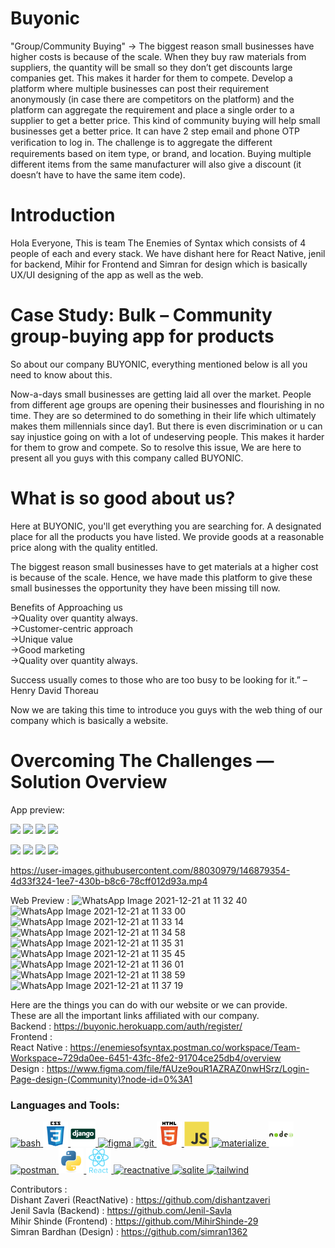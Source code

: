 # Buyonic

"Group/Community Buying"  -> The biggest reason small businesses have higher costs is because of the scale. When they buy raw materials from suppliers, the quantity will be small so they don’t get discounts large companies get. This makes it harder for them to compete. Develop a platform where multiple businesses can post their requirement anonymously (in case there are competitors on the platform) and the platform can aggregate the requirement and place a single order to a supplier to get a better price. This kind of community buying will help small businesses get a better price. It can have 2 step email and phone OTP veriﬁcation to log in. The challenge is to aggregate the different requirements based on item type, or brand, and location. Buying multiple different items from the same manufacturer will also give a discount (it doesn’t have to have the same item code).

# Introduction

Hola Everyone, This is team The Enemies of Syntax which consists of 4 people of each and every stack. We have dishant here for React Native, jenil for backend, Mihir for Frontend and Simran for design which is basically UX/UI designing of the app as well as the web.

# Case Study: Bulk – Community group-buying app for products

So about our company BUYONIC, everything mentioned below is all you need to know about this.

Now-a-days small businesses are getting laid all over the market. People from different age groups are opening their businesses and flourishing in no time. They are so determined to do something in their life which ultimately makes them millennials since day1. But there is even discrimination or u can say injustice going on with a lot of undeserving people. This makes it harder for them to grow and compete. So to resolve this issue, We are here to present all you guys with this company called BUYONIC. 

# What is so good about us?

Here at BUYONIC, you'll get everything you are searching for. A designated place for all the products you have listed. We provide goods at a reasonable price along with the quality entitled. 
 
The biggest reason small businesses have to get materials at a higher cost is because of the scale. Hence, we have made this platform to give these small businesses the opportunity they have been missing till now.

Benefits of Approaching us
<br /> ->Quality over quantity always.
<br /> ->Customer-centric approach
<br /> ->Unique value
<br /> ->Good marketing
<br /> ->Quality over quantity always.

Success usually comes to those who are too busy to be looking for it.” – Henry David Thoreau

Now we are taking this time to introduce you guys with the web thing of our company which is basically a website.

# Overcoming The Challenges — Solution Overview
App preview:

<p float="left">
  <img src="https://user-images.githubusercontent.com/88030979/146878223-6afddafc-f093-42b2-b908-42d656ca586d.jpeg" width="100" />
  <img src="https://user-images.githubusercontent.com/88030979/146878265-5a3190b5-114f-4848-a4e3-da8693666454.jpeg" width="100" />
 <img src="https://user-images.githubusercontent.com/88030979/146878480-7b2abeb3-c6b4-45aa-86c1-7b1b777fb03d.jpeg" width="100" />
 <img src="https://user-images.githubusercontent.com/88030979/146878553-c4aae2ea-3e0f-4c16-b179-09ac1146d86d.jpeg" width="100" />
</p>


<p float="left">
 <img src="https://user-images.githubusercontent.com/88030979/146878562-7cd83955-24fc-4fc6-b4cd-3543909c186d.jpeg" width="100" />
 <img src="https://user-images.githubusercontent.com/88030979/146878620-1cc1c6eb-54f8-4e57-8dc0-9df2b03ca5aa.jpeg" width="100" />
 <img src="https://user-images.githubusercontent.com/88030979/146878634-7eb6a484-ebf4-4198-8061-01005c89174f.jpeg" width="100" />
 <img src="https://user-images.githubusercontent.com/88030979/146878648-78d31498-7458-48ce-aee3-c744cc903190.jpeg" width="100" />
</p>


https://user-images.githubusercontent.com/88030979/146879354-4d33f324-1ee7-430b-b8c6-78cff012d93a.mp4

Web Preview :
![WhatsApp Image 2021-12-21 at 11 32 40](https://user-images.githubusercontent.com/88030979/146879904-0cd1c3de-5bf9-4f03-a0a5-d846c9b2a2bc.jpeg)
![WhatsApp Image 2021-12-21 at 11 33 00](https://user-images.githubusercontent.com/88030979/146879943-c49a5736-212d-4ddc-bbb1-0cc76dd09771.jpeg)
![WhatsApp Image 2021-12-21 at 11 33 14](https://user-images.githubusercontent.com/88030979/146879970-48091b84-1513-4360-bbe7-bc18e2bb5129.jpeg)
![WhatsApp Image 2021-12-21 at 11 34 58](https://user-images.githubusercontent.com/88030979/146880037-1fcd6b0f-51bf-4c80-89d8-7806c0c543d0.jpeg)
![WhatsApp Image 2021-12-21 at 11 35 31](https://user-images.githubusercontent.com/88030979/146880077-dabf4f18-58c3-4ecf-ad8a-69cbd4906b06.jpeg)
![WhatsApp Image 2021-12-21 at 11 35 45](https://user-images.githubusercontent.com/88030979/146880087-efb3fa28-b4b5-474a-8207-b3a505df683a.jpeg)
![WhatsApp Image 2021-12-21 at 11 36 01](https://user-images.githubusercontent.com/88030979/146880107-d9abf631-cdfe-410f-a4b7-86f8995ef3ae.jpeg)
![WhatsApp Image 2021-12-21 at 11 38 59](https://user-images.githubusercontent.com/88030979/146880934-bdc4cc6b-3fcc-4910-9471-8b74dd575a04.jpeg)
![WhatsApp Image 2021-12-21 at 11 37 19](https://user-images.githubusercontent.com/88030979/146880920-bb745543-b4c1-4566-8714-72b00cc336fc.jpeg)

Here are the things you can do with our website or we can provide.
<br /> These are all the important links affiliated with our company.
<br /> Backend : https://buyonic.herokuapp.com/auth/register/
<br /> Frontend : 
<br /> React Native : https://enemiesofsyntax.postman.co/workspace/Team-Workspace~729da0ee-6451-43fc-8fe2-91704ce25db4/overview
<br /> Design : https://www.figma.com/file/fAUze9ouR1AZRAZ0nwHSrz/Login-Page-design-(Community)?node-id=0%3A1

<p align="left">
</p>

<h3 align="left">Languages and Tools:</h3>
<p align="left"> <a href="https://www.gnu.org/software/bash/" target="_blank" rel="noreferrer"> <img src="https://www.vectorlogo.zone/logos/gnu_bash/gnu_bash-icon.svg" alt="bash" width="40" height="40"/> </a> <a href="https://www.w3schools.com/css/" target="_blank" rel="noreferrer"> <img src="https://raw.githubusercontent.com/devicons/devicon/master/icons/css3/css3-original-wordmark.svg" alt="css3" width="40" height="40"/> </a> <a href="https://www.djangoproject.com/" target="_blank" rel="noreferrer"> <img src="https://raw.githubusercontent.com/devicons/devicon/master/icons/django/django-original.svg" alt="django" width="40" height="40"/> </a> <a href="https://www.figma.com/" target="_blank" rel="noreferrer"> <img src="https://www.vectorlogo.zone/logos/figma/figma-icon.svg" alt="figma" width="40" height="40"/> </a> <a href="https://git-scm.com/" target="_blank" rel="noreferrer"> <img src="https://www.vectorlogo.zone/logos/git-scm/git-scm-icon.svg" alt="git" width="40" height="40"/> </a> <a href="https://www.w3.org/html/" target="_blank" rel="noreferrer"> <img src="https://raw.githubusercontent.com/devicons/devicon/master/icons/html5/html5-original-wordmark.svg" alt="html5" width="40" height="40"/> </a> <a href="https://developer.mozilla.org/en-US/docs/Web/JavaScript" target="_blank" rel="noreferrer"> <img src="https://raw.githubusercontent.com/devicons/devicon/master/icons/javascript/javascript-original.svg" alt="javascript" width="40" height="40"/> </a> <a href="https://materializecss.com/" target="_blank" rel="noreferrer"> <img src="https://raw.githubusercontent.com/prplx/svg-logos/5585531d45d294869c4eaab4d7cf2e9c167710a9/svg/materialize.svg" alt="materialize" width="40" height="40"/> </a> <a href="https://nodejs.org" target="_blank" rel="noreferrer"> <img src="https://raw.githubusercontent.com/devicons/devicon/master/icons/nodejs/nodejs-original-wordmark.svg" alt="nodejs" width="40" height="40"/> </a> <a href="https://postman.com" target="_blank" rel="noreferrer"> <img src="https://www.vectorlogo.zone/logos/getpostman/getpostman-icon.svg" alt="postman" width="40" height="40"/> </a> <a href="https://www.python.org" target="_blank" rel="noreferrer"> <img src="https://raw.githubusercontent.com/devicons/devicon/master/icons/python/python-original.svg" alt="python" width="40" height="40"/> </a> <a href="https://reactjs.org/" target="_blank" rel="noreferrer"> <img src="https://raw.githubusercontent.com/devicons/devicon/master/icons/react/react-original-wordmark.svg" alt="react" width="40" height="40"/> </a> <a href="https://reactnative.dev/" target="_blank" rel="noreferrer"> <img src="https://reactnative.dev/img/header_logo.svg" alt="reactnative" width="40" height="40"/> </a> <a href="https://www.sqlite.org/" target="_blank" rel="noreferrer"> <img src="https://www.vectorlogo.zone/logos/sqlite/sqlite-icon.svg" alt="sqlite" width="40" height="40"/> </a> <a href="https://tailwindcss.com/" target="_blank" rel="noreferrer"> <img src="https://www.vectorlogo.zone/logos/tailwindcss/tailwindcss-icon.svg" alt="tailwind" width="40" height="40"/> </a> </p>

Contributors :
<br />Dishant Zaveri (ReactNative) : https://github.com/dishantzaveri
<br />Jenil Savla (Backend) : https://github.com/Jenil-Savla
<br />Mihir Shinde (Frontend) : https://github.com/MihirShinde-29
<br />Simran Bardhan (Design) : https://github.com/simran1362
